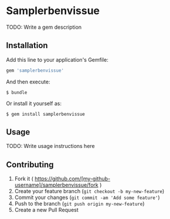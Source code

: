 # Samplerbenvissue

TODO: Write a gem description

## Installation

Add this line to your application's Gemfile:

```ruby
gem 'samplerbenvissue'
```

And then execute:

    $ bundle

Or install it yourself as:

    $ gem install samplerbenvissue

## Usage

TODO: Write usage instructions here

## Contributing

1. Fork it ( https://github.com/[my-github-username]/samplerbenvissue/fork )
2. Create your feature branch (`git checkout -b my-new-feature`)
3. Commit your changes (`git commit -am 'Add some feature'`)
4. Push to the branch (`git push origin my-new-feature`)
5. Create a new Pull Request
